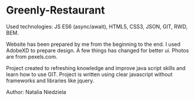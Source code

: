 # Greenly-Restaurant

Used technologies: JS ES6 (async/await), HTML5, CSS3, JSON, GIT, RWD, BEM.

Website has been prepared by me from the beginning to the end. I used AdobeXD to prepare design. A few things has changed for better ui. Photos are from pexels.com.

Project created to refreshing knowledge and improve java script skills and learn how to use GIT. Project is written using clear javascript without frameworks and libraries like jquery. 

Author: Natalia Niedziela
